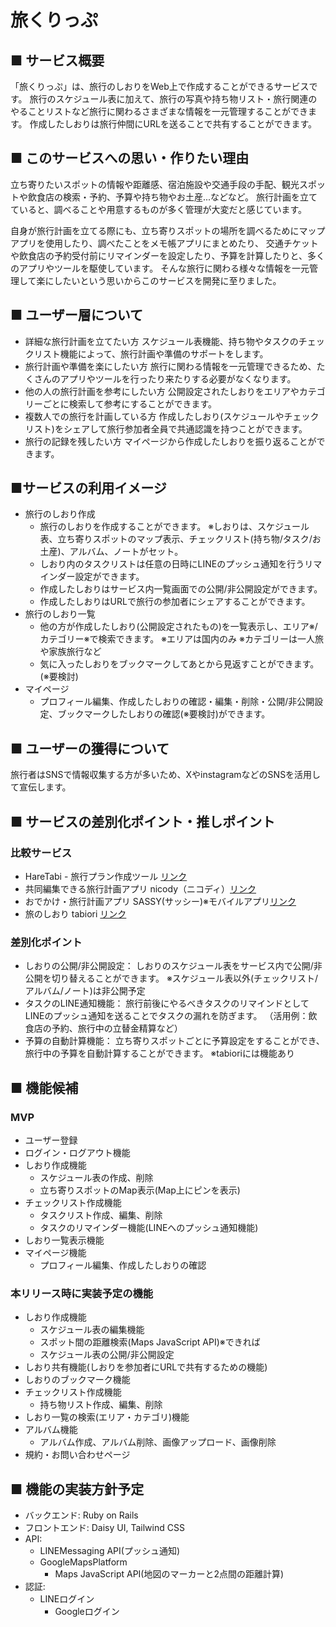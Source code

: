 # 旅くりっぷ

## ■ サービス概要
「旅くりっぷ」は、旅行のしおりをWeb上で作成することができるサービスです。
旅行のスケジュール表に加えて、旅行の写真や持ち物リスト・旅行関連のやることリストなど旅行に関わるさまざまな情報を一元管理することができます。
作成したしおりは旅行仲間にURLを送ることで共有することができます。

## ■ このサービスへの思い・作りたい理由
立ち寄りたいスポットの情報や距離感、宿泊施設や交通手段の手配、観光スポットや飲食店の検索・予約、予算や持ち物やお土産...などなど。
旅行計画を立てていると、調べることや用意するものが多く管理が大変だと感じています。

自身が旅行計画を立てる際にも、立ち寄りスポットの場所を調べるためにマップアプリを使用したり、調べたことをメモ帳アプリにまとめたり、
交通チケットや飲食店の予約受付前にリマインダーを設定したり、予算を計算したりと、多くのアプリやツールを駆使しています。
そんな旅行に関わる様々な情報を一元管理して楽にしたいという思いからこのサービスを開発に至りました。

## ■ ユーザー層について
- 詳細な旅行計画を立てたい方
	スケジュール表機能、持ち物やタスクのチェックリスト機能によって、旅行計画や準備のサポートをします。
- 旅行計画や準備を楽にしたい方
	旅行に関わる情報を一元管理できるため、たくさんのアプリやツールを行ったり来たりする必要がなくなります。
- 他の人の旅行計画を参考にしたい方
	公開設定されたしおりをエリアやカテゴリーごとに検索して参考にすることができます。
- 複数人での旅行を計画している方
	作成したしおり(スケジュールやチェックリスト)をシェアして旅行参加者全員で共通認識を持つことができます。
- 旅行の記録を残したい方
	マイページから作成したしおりを振り返ることができます。

## ■サービスの利用イメージ
- 旅行のしおり作成
	- 旅行のしおりを作成することができます。
		※しおりは、スケジュール表、立ち寄りスポットのマップ表示、チェックリスト(持ち物/タスク/お土産)、アルバム、ノートがセット。
	- しおり内のタスクリストは任意の日時にLINEのプッシュ通知を行うリマインダー設定ができます。
	- 作成したしおりはサービス内一覧画面での公開/非公開設定ができます。
	- 作成したしおりはURLで旅行の参加者にシェアすることができます。
- 旅行のしおり一覧
	- 他の方が作成したしおり(公開設定されたもの)を一覧表示し、エリア※/カテゴリー※で検索できます。
		※エリアは国内のみ
		※カテゴリーは一人旅や家族旅行など
	- 気に入ったしおりをブックマークしてあとから見返すことができます。(※要検討)
- マイページ
	- プロフィール編集、作成したしおりの確認・編集・削除・公開/非公開設定、ブックマークしたしおりの確認(※要検討)ができます。

## ■ ユーザーの獲得について
旅行者はSNSで情報収集する方が多いため、XやinstagramなどのSNSを活用して宣伝します。

## ■ サービスの差別化ポイント・推しポイント
### 比較サービス
- HareTabi - 旅行プラン作成ツール [リンク](https://www.haretabi.jp/)
- 共同編集できる旅行計画アプリ nicody（ニコディ）[リンク](https://nicody.jp/)
- おでかけ・旅行計画アプリ SASSY(サッシー)※モバイルアプリ[リンク](https://relyontrip.com/sassy/)
- 旅のしおり tabiori [リンク](https://tabiori.com/)

### 差別化ポイント
- しおりの公開/非公開設定：
	しおりのスケジュール表をサービス内で公開/非公開を切り替えることができます。
	※スケジュール表以外(チェックリスト/アルバム/ノート)は非公開予定
- タスクのLINE通知機能：
	旅行前後にやるべきタスクのリマインドとしてLINEのプッシュ通知を送ることでタスクの漏れを防ぎます。
	（活用例：飲食店の予約、旅行中の立替金精算など）
- 予算の自動計算機能：
	立ち寄りスポットごとに予算設定をすることができ、旅行中の予算を自動計算することができます。
	※tabioriには機能あり

## ■ 機能候補
### MVP
- ユーザー登録
- ログイン・ログアウト機能
- しおり作成機能
	- スケジュール表の作成、削除
	- 立ち寄りスポットのMap表示(Map上にピンを表示)
- チェックリスト作成機能
	- タスクリスト作成、編集、削除
	- タスクのリマインダー機能(LINEへのプッシュ通知機能)
- しおり一覧表示機能
- マイページ機能
	- プロフィール編集、作成したしおりの確認

### 本リリース時に実装予定の機能
- しおり作成機能
	- スケジュール表の編集機能
	- スポット間の距離検索(Maps JavaScript API)※できれば
	- スケジュール表の公開/非公開設定
- しおり共有機能(しおりを参加者にURLで共有するための機能)
- しおりのブックマーク機能
- チェックリスト作成機能
	- 持ち物リスト作成、編集、削除
- しおり一覧の検索(エリア・カテゴリ)機能
- アルバム機能
	- アルバム作成、アルバム削除、画像アップロード、画像削除
- 規約・お問い合わせページ

## ■ 機能の実装方針予定
- バックエンド: Ruby on Rails
- フロントエンド: Daisy UI, Tailwind CSS
- API:
	- LINEMessaging API(プッシュ通知)
	- GoogleMapsPlatform
		- Maps JavaScript API(地図のマーカーと2点間の距離計算)
- 認証:
	- LINEログイン
		- Googleログイン